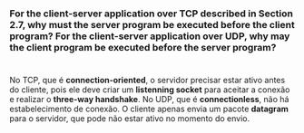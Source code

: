 ### For the client-server application over TCP described in Section 2.7, why must the server program be executed before the client program? For the client-server application over UDP, why may the client program be executed before the server program?

#

No TCP, que é **connection-oriented**, o servidor precisar estar ativo antes do cliente, pois ele deve criar um **listenning socket** para aceitar a conexão e realizar o **three-way handshake**.
No UDP, que é **connectionless**, não há estabelecimento de conexão. O cliente apenas envia um pacote **datagram** para o servidor, que pode não estar ativo no momento do envio.